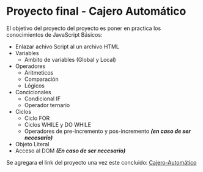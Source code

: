 # Proyecto final - Cajero Automático

El objetivo del proyecto del proyecto es poner en practica los conocimientos de JavaScript Básicos:

- Enlazar achivo Script al un archivo HTML
- Variables
  - Ambito de variables (Global y Local)
- Operadores
  - Aritmeticos
  - Comparación
  - Lógicos
- Concicionales
  - Condicional IF
  - Operador ternario
- Ciclos
  - Ciclo FOR
  - Ciclos WHILE y DO WHILE
  - Operadores de pre-incremento y pos-incremento **_(en caso de ser necesario)_**
- Objeto Literal
- Acceso al DOM **_(En caso de ser necesario)_**

Se agregara el link del proyecto una vez este concluido:
[Cajero-Automático](#)